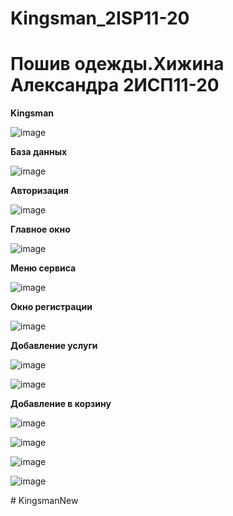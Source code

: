 # Kingsman_2ISP11-20 

<h1> Пошив одежды.Хижина Александра 2ИСП11-20 </h1>

<b> Kingsman </b>

![image](https://user-images.githubusercontent.com/131613999/235535560-58cd9941-9db7-4e18-9aea-31b92f662f3b.png)


<b> База данных </b>

![image](https://user-images.githubusercontent.com/131613999/235535747-cf49fccf-1adb-4dad-b842-a1dc8df31a42.png)

<b> Авторизация </b>

![image](https://user-images.githubusercontent.com/131613999/235536551-43732d7a-c0fb-4a32-a92c-6fb13fa742ea.png)

<b> Главное окно </b>

![image](https://user-images.githubusercontent.com/131613999/235536619-5a8b5852-bf2f-466d-a220-e2acd4aa89ba.png)

<b> Меню сервиса </b>

![image](https://user-images.githubusercontent.com/131613999/235536668-785234ef-3b91-4d34-a0a3-ddf59c0c25be.png)

<b> Окно регистрации </b>

![image](https://user-images.githubusercontent.com/131613999/235536810-8f87c133-fbab-49d0-a265-dd18d87ef54b.png)

<b> Добавление услуги </b>

![image](https://user-images.githubusercontent.com/131613999/235537180-451684bb-357e-4ff6-a9fc-fbd618ba6c55.png)

![image](https://user-images.githubusercontent.com/131613999/235537212-4fd016ba-b104-4ecb-8f57-7b558bc2a677.png)

<b> Добавление в корзину </b>

![image](https://user-images.githubusercontent.com/131613999/235538393-45f0a4a4-bfd6-446d-9dfe-7fe62ea9c803.png)

![image](https://user-images.githubusercontent.com/131613999/235538413-a95816b1-4d77-42b7-b68f-1558919af11d.png)

![image](https://user-images.githubusercontent.com/131613999/235538603-a2ddcff7-8cfa-4e24-96fa-c51bd87b28e1.png)

![image](https://user-images.githubusercontent.com/131613999/235538608-8d56cc76-a726-4003-89b8-08d799f732f0.png)


#   K i n g s m a n N e w 
 
 
